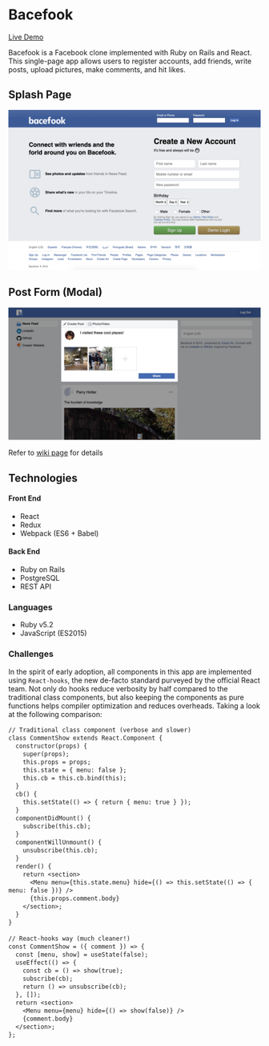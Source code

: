 # Bacefook
[Live Demo](https://bacefook.app)

Bacefook is a Facebook clone implemented with Ruby on Rails and React. This single-page app allows users to register accounts, add friends, write posts, upload pictures, make comments, and hit likes.

## Splash Page
![Bacefook Front Page](doc/images/splash.png)

## Post Form (Modal)
![Bacefook Post Form](doc/images/post-form.png)

Refer to [wiki page](https://github.com/yucho/bacefook/wiki) for details

## Technologies
#### Front End
- React
- Redux
- Webpack (ES6 + Babel)

#### Back End
- Ruby on Rails
- PostgreSQL
- REST API

### Languages
- Ruby v5.2
- JavaScript (ES2015)

### Challenges
In the spirit of early adoption, all components in this app are implemented using `React-hooks`, the new de-facto standard purveyed by the official React team. Not only do hooks reduce verbosity by half compared to the traditional class components, but also keeping the components as pure functions helps compiler optimization and reduces overheads. Taking a look at the following comparison:
```JSX
// Traditional class component (verbose and slower)
class CommentShow extends React.Component {
  constructor(props) {
    super(props);
    this.props = props;
    this.state = { menu: false };
    this.cb = this.cb.bind(this);
  }
  cb() {
    this.setState(() => { return { menu: true } });
  }
  componentDidMount() {
    subscribe(this.cb);
  }
  componentWillUnmount() {
    unsubscribe(this.cb);
  }
  render() {
    return <section>
      <Menu menu={this.state.menu} hide={() => this.setState(() => { menu: false })} />
      {this.props.comment.body}
    </section>;
  }
}

// React-hooks way (much cleaner!)
const CommentShow = ({ comment }) => {
  const [menu, show] = useState(false);
  useEffect(() => {
    const cb = () => show(true);
    subscribe(cb);
    return () => unsubscribe(cb);
  }, []);
  return <section>
    <Menu menu={menu} hide={() => show(false)} />
    {comment.body}
  </section>;
};
```
